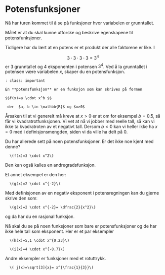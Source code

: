 # Potensfunksjoner

Nå har turen kommet til å se på funksjoner hvor variabelen er grunntallet.

Målet er at du skal kunne utforske og beskrive egenskapene til potensfunksjoner. 

Tidligere har du lært at en potens er et produkt der alle faktorene er like. I 

$$ 3 \cdot 3 \cdot 3 \cdot 3 = 3^4 $$
er $3$ grunntallet og $4$ eksponenten i potensen $3^4$. Ved å la grunntallet i potensen være variabelen $x$, skaper du en potensfunksjon.

```{admonition} Definisjon  
: class: important

En **potensfunksjon** er en funksjon som kan skrives på formen

$$f(x)=a \cdot x^b $$

 der  $a, b \in \mathbb{R}$ og $x>0$ 
```

Årsaken til at vi generelt må kreve at $x>0$ er at om for eksempel $b=0.5$, så får vi kvadratrotfunksjonen. Vi vet at nå vi jobber med reelle tall, så kan vi ikke ta kvadratroten av et negativt tall. Dersom $b<0$ kan vi heller ikke ha $x=0$ med i definisjonsmengden, siden vi da ville ha delt på 0. 

Du har allerede sett på noen potensfunksjoner. Er det ikke noe kjent med denne?

      \(f(x)=3 \cdot x^2\)

Den kan også kalles en andregradsfunksjon.

Et annet eksempel er den her:

      \(g(x)=2 \cdot x^{-2}\)

Med definisjonen av en negativ eksponent i potensregningen kan du gjerne skrive den som:

      \(g(x)=2 \cdot x^{-2}= \dfrac{2}{x^2}\)

og da har du en rasjonal funksjon.

Nå skal du se på noen funksjoner som bare er potensfunksjoner og de har ikke hele tall som eksponent. Her er et par eksempler

      \(h(x)=5,1 \cdot x^{0.23}\)

      \(i(x)=4 \cdot x^{-0.7}\)

Andre eksempler er funksjoner med et rotuttrykk.

      \( j(x)=\sqrt[3]{x}= x^{\frac{1}{3}}\)

